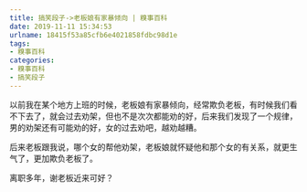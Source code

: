 ```yaml
---
title: 搞笑段子->老板娘有家暴倾向 | 糗事百科
date: 2019-11-11 15:34:53
urlname: 18415f53a85cfb6e4021858fdbc98d1e
tags: 
- 糗事百科
categories:
- 糗事百科
- 搞笑段子
---
```

以前我在某个地方上班的时候，老板娘有家暴倾向，经常欺负老板，有时候我们看不下去了，就会过去劝架，但也不是次次都能劝的好，后来我们发现了一个规律，男的劝架还有可能劝的好，女的过去劝吧，越劝越糟。

后来老板跟我说，哪个女的帮他劝架，老板娘就怀疑他和那个女的有关系，就更生气了，更加欺负老板了。

离职多年，谢老板近来可好？


